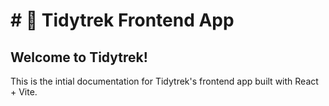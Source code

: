 # # 🥾 Tidytrek Frontend App

## Welcome to Tidytrek!

This is the intial documentation for Tidytrek's frontend app built with React + Vite.
